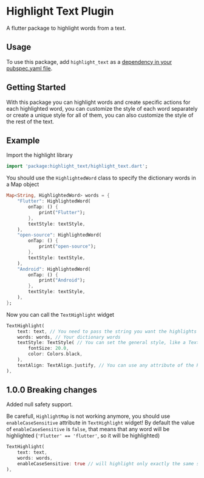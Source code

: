 # Highlight Text Plugin

A flutter package to highlight words from a text.

## Usage

To use this package, add `highlight_text` as a [dependency in your pubspec.yaml file](https://flutter.io/platform-plugins/).

## Getting Started

With this package you can highlight words and create specific actions for each highlighted word, you can customize the style of each word separately or create a unique style for all of them, you can also customize the style of the rest of the text.

## Example

Import the highlight library
``` dart
import 'package:highlight_text/highlight_text.dart';
```

You should use the `HighlightedWord` class to specify the dictionary words in a Map object
``` dart
Map<String, HighlightedWord> words = {
    "Flutter": HighlightedWord(
        onTap: () {
            print("Flutter");
        },
        textStyle: textStyle,
    ),
    "open-source": HighlightedWord(
        onTap: () {
            print("open-source");
        },
        textStyle: textStyle,
    ),
    "Android": HighlightedWord(
        onTap: () {
            print("Android");
        },
        textStyle: textStyle,
    ),
};
```

Now you can call the `TextHighlight` widget
``` dart
TextHighlight(
    text: text, // You need to pass the string you want the highlights
    words: words, // Your dictionary words
    textStyle: TextStyle( // You can set the general style, like a Text()
        fontSize: 20.0,
        color: Colors.black,
    ),
    textAlign: TextAlign.justify, // You can use any attribute of the RichText widget
),
```

## 1.0.0 Breaking changes

Added null safety support.

Be carefull, `HighlightMap` is not working anymore, you should use `enableCaseSensitive` attribute in `TextHighlight` widget! By default the value of `enableCaseSensitive` is `false`, that means that any word will be highlighted (`'Flutter' == 'flutter'`, so it will be highlighted)

``` dart
TextHighlight(
    text: text,
    words: words,
    enableCaseSensitive: true // will highlight only exactly the same string ('Flutter' != 'flutter', so it will not be highlighted)
),
```